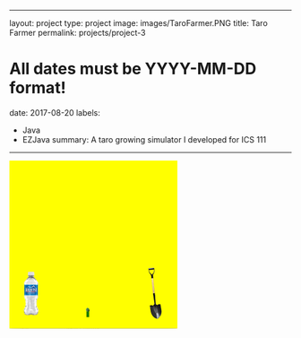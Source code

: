 
---
layout: project
type: project
image: images/TaroFarmer.PNG
title: Taro Farmer
permalink: projects/project-3
# All dates must be YYYY-MM-DD format!
date: 2017-08-20
labels:
  - Java
  - EZJava
summary: A taro growing simulator I developed for ICS 111
---

<img class="ui image" src="../images/TaroFarmer.PNG">
